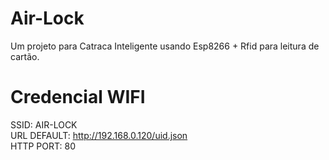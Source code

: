 # Air-Lock
Um projeto para Catraca Inteligente usando Esp8266 + Rfid para leitura de cartão.


# Credencial WIFI 
SSID: AIR-LOCK <br>
URL DEFAULT: http://192.168.0.120/uid.json <br>
HTTP PORT: 80 <br>
